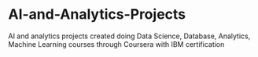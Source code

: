 # AI-and-Analytics-Projects
AI and analytics projects created doing Data Science, Database, Analytics, Machine Learning courses through Coursera with IBM certification

